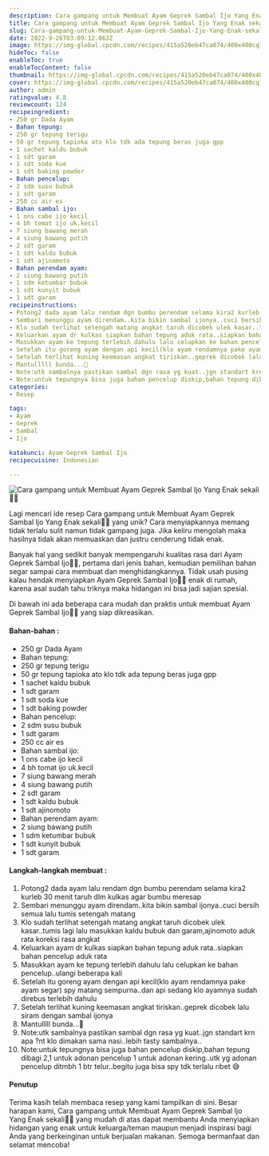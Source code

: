 ```yaml
---
description: Cara gampang untuk Membuat Ayam Geprek Sambal Ijo Yang Enak sekali"
title: Cara gampang untuk Membuat Ayam Geprek Sambal Ijo Yang Enak sekali
slug: Cara-gampang-untuk-Membuat-Ayam-Geprek-Sambal-Ijo-Yang-Enak-sekali
date: 2022-9-26T03:09:12.063Z
image: https://img-global.cpcdn.com/recipes/415a520eb47ca074/400x400cq70/photo.jpg
hideToc: false
enableToc: true
enableTocContent: false
thumbnail: https://img-global.cpcdn.com/recipes/415a520eb47ca074/400x400cq70/photo.jpg
cover: https://img-global.cpcdn.com/recipes/415a520eb47ca074/400x400cq70/photo.jpg
author: admin
ratingvalue: 4.8
reviewcount: 124
recipeingredient:
- 250 gr Dada Ayam
- Bahan tepung:
- 250 gr tepung terigu
- 50 gr tepung tapioka ato klo tdk ada tepung beras juga gpp
- 1 sachet kaldu bubuk
- 1 sdt garam
- 1 sdt soda kue
- 1 sdt baking powder
- Bahan pencelup:
- 2 sdm susu bubuk
- 1 sdt garam
- 250 cc air es
- Bahan sambal ijo:
- 1 ons cabe ijo kecil
- 4 bh tomat ijo uk.kecil
- 7 siung bawang merah
- 4 siung bawang putih
- 2 sdt garam
- 1 sdt kaldu bubuk
- 1 sdt ajinomoto
- Bahan perendam ayam:
- 2 siung bawang putih
- 1 sdm ketumbar bubuk
- 1 sdt kunyit bubuk
- 1 sdt garam
recipeinstructions:
- Potong2 dada ayam lalu rendam dgn bumbu perendam selama kira2 kurleb 30 menit taruh dlm kulkas agar bumbu meresap
- Sembari menunggu ayam direndam..kita bikin sambal ijonya..cuci bersih semua lalu tumis setengah matang
- Klo sudah terlihat setengah matang angkat taruh dicobek ulek kasar..tumis lagi lalu masukkan kaldu bubuk dan garam,ajinomoto aduk rata koreksi rasa angkat
- Keluarkan ayam dr kulkas siapkan bahan tepung aduk rata..siapkan bahan pencelup aduk rata
- Masukkan ayam ke tepung terlebih dahulu lalu celupkan ke bahan pencelup..ulangi beberapa kali
- Setelah itu goreng ayam dengan api kecil(klo ayam rendamnya pake ayam segar) spy matang sempurna..dan api sedang klo ayamnya sudah direbus terlebih dahulu
- Setelah terlihat kuning keemasan angkat tiriskan..geprek dicobek lalu siram dengan sambal ijonya
- Mantulllll bunda...🥰
- Note:utk sambalnya pastikan sambal dgn rasa yg kuat..jgn standart krn apa ?nt klo dimakan sama nasi..lebih tasty sambalnya..
- Note:untuk tepungnya bisa juga bahan pencelup diskip,bahan tepung dibagi 2,1 untuk adonan pencelup 1 untuk adonan kering..utk yg adonan pencelup ditmbh 1 btr telur..begitu juga bisa spy tdk terlalu ribet 😅
categories:
- Resep

tags:
- Ayam
- Geprek
- Sambal
- Ijo

katakunci: Ayam Geprek Sambal Ijo
recipecuisine: Indonesian

---
```


![Cara gampang untuk Membuat Ayam Geprek Sambal Ijo Yang Enak sekali👩‍🍳](https://img-global.cpcdn.com/recipes/415a520eb47ca074/400x400cq70/photo.jpg)

Lagi mencari ide resep Cara gampang untuk Membuat Ayam Geprek Sambal Ijo Yang Enak sekali👩‍🍳 yang unik? Cara menyiapkannya memang tidak terlalu sulit namun tidak gampang juga. Jika keliru mengolah maka hasilnya tidak akan memuaskan dan justru cenderung tidak enak.

Banyak hal yang sedikit banyak mempengaruhi kualitas rasa dari Ayam Geprek Sambal Ijo👩‍🍳, pertama dari jenis bahan, kemudian pemilihan bahan segar sampai cara membuat dan menghidangkannya. Tidak usah pusing kalau hendak menyiapkan Ayam Geprek Sambal Ijo👩‍🍳 enak di rumah, karena asal sudah tahu triknya maka hidangan ini bisa jadi sajian spesial.

Di bawah ini ada beberapa cara mudah dan praktis untuk membuat Ayam Geprek Sambal Ijo👩‍🍳 yang siap dikreasikan.

<!--inarticleads1-->

#### Bahan-bahan :

- 250 gr Dada Ayam
- Bahan tepung:
- 250 gr tepung terigu
- 50 gr tepung tapioka ato klo tdk ada tepung beras juga gpp
- 1 sachet kaldu bubuk
- 1 sdt garam
- 1 sdt soda kue
- 1 sdt baking powder
- Bahan pencelup:
- 2 sdm susu bubuk
- 1 sdt garam
- 250 cc air es
- Bahan sambal ijo:
- 1 ons cabe ijo kecil
- 4 bh tomat ijo uk.kecil
- 7 siung bawang merah
- 4 siung bawang putih
- 2 sdt garam
- 1 sdt kaldu bubuk
- 1 sdt ajinomoto
- Bahan perendam ayam:
- 2 siung bawang putih
- 1 sdm ketumbar bubuk
- 1 sdt kunyit bubuk
- 1 sdt garam

<!--inarticleads2-->

#### Langkah-langkah membuat :

1. Potong2 dada ayam lalu rendam dgn bumbu perendam selama kira2 kurleb 30 menit taruh dlm kulkas agar bumbu meresap
1. Sembari menunggu ayam direndam..kita bikin sambal ijonya..cuci bersih semua lalu tumis setengah matang
1. Klo sudah terlihat setengah matang angkat taruh dicobek ulek kasar..tumis lagi lalu masukkan kaldu bubuk dan garam,ajinomoto aduk rata koreksi rasa angkat
1. Keluarkan ayam dr kulkas siapkan bahan tepung aduk rata..siapkan bahan pencelup aduk rata
1. Masukkan ayam ke tepung terlebih dahulu lalu celupkan ke bahan pencelup..ulangi beberapa kali
1. Setelah itu goreng ayam dengan api kecil(klo ayam rendamnya pake ayam segar) spy matang sempurna..dan api sedang klo ayamnya sudah direbus terlebih dahulu
1. Setelah terlihat kuning keemasan angkat tiriskan..geprek dicobek lalu siram dengan sambal ijonya
1. Mantulllll bunda...🥰
1. Note:utk sambalnya pastikan sambal dgn rasa yg kuat..jgn standart krn apa ?nt klo dimakan sama nasi..lebih tasty sambalnya..
1. Note:untuk tepungnya bisa juga bahan pencelup diskip,bahan tepung dibagi 2,1 untuk adonan pencelup 1 untuk adonan kering..utk yg adonan pencelup ditmbh 1 btr telur..begitu juga bisa spy tdk terlalu ribet 😅

#### Penutup

Terima kasih telah membaca resep yang kami tampilkan di sini. Besar harapan kami, Cara gampang untuk Membuat Ayam Geprek Sambal Ijo Yang Enak sekali👩‍🍳 yang mudah di atas dapat membantu Anda menyiapkan hidangan yang enak untuk keluarga/teman maupun menjadi inspirasi bagi Anda yang berkeinginan untuk berjualan makanan. Semoga bermanfaat dan selamat mencoba!
